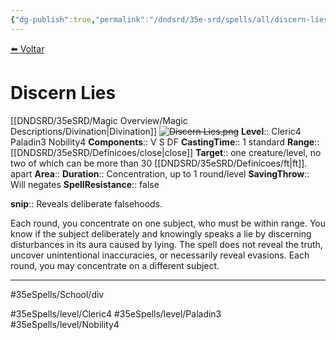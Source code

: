 ```yaml
---
{"dg-publish":true,"permalink":"/dndsrd/35e-srd/spells/all/discern-lies/"}
---
```



<a href="javascript:history.back()">⬅️ Voltar</a>
# Discern Lies
[[DNDSRD/35eSRD/Magic Overview/Magic Descriptions/Divination\|Divination]]  <s class="aside-hide">![Discern Lies.png](/img/user/DNDSRD/35eSRD/Spells/imgs/discern%20lies.png)</s>
**Level**:: Cleric4 Paladin3 Nobility4 
**Components**:: V S DF 
**CastingTime**:: 1 standard 
**Range**:: [[DNDSRD/35eSRD/Definicoes/close\|close]]
**Target**:: one creature/level, no two of which can be more than 30 [[DNDSRD/35eSRD/Definicoes/ft\|ft]]. apart
**Area**:: 
**Duration**:: Concentration, up to 1 round/level
**SavingThrow**:: Will negates
**SpellResistance**:: false

**snip**:: Reveals deliberate falsehoods.  




Each round, you concentrate on one subject, who must be within range. You know if the subject deliberately and knowingly speaks a lie by discerning disturbances in its aura caused by lying. The spell does not reveal the truth, uncover unintentional inaccuracies, or necessarily reveal evasions.
Each round, you may concentrate on a different subject.

<hr/>



#35eSpells/School/div

#35eSpells/level/Cleric4 #35eSpells/level/Paladin3 #35eSpells/level/Nobility4 